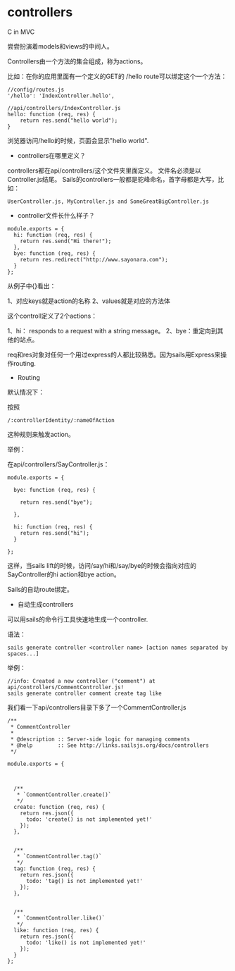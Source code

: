 controllers
==========

C in MVC

尝尝扮演着models和views的中间人。


Controllers由一个方法的集合组成，称为actions。

比如：在你的应用里面有一个定义的GET的 /hello route可以绑定这个一个方法：

```
//config/routes.js
'/hello': 'IndexController.hello',
```

```
//api/controllers/IndexController.js
hello: function (req, res) {
	return res.send("hello world");
}
```

浏览器访问/hello的时候，页面会显示"hello world".


* controllers在哪里定义？

controllers都在api/controllers/这个文件夹里面定义。
文件名必须是以Controller.js结尾。
Sails的controllers一般都是驼峰命名，首字母都是大写，比如：

```
UserController.js, MyController.js and SomeGreatBigController.js
```


* controller文件长什么样子？

```
module.exports = {
  hi: function (req, res) {
    return res.send("Hi there!");
  },
  bye: function (req, res) {
    return res.redirect("http://www.sayonara.com");
  }
};
```

从例子中{}看出：

1、对应keys就是action的名称
2、values就是对应的方法体

这个controll定义了2个actions：

1、hi：  responds to a request with a string message。
2、bye：重定向到其他的站点。

req和res对象对任何一个用过express的人都比较熟悉。因为sails用Express来操作routing.




* Routing

默认情况下：

按照

```
/:controllerIdentity/:nameOfAction
```

这种规则来触发action。

举例：

在api/controllers/SayController.js：

```
module.exports = {

  bye: function (req, res) {

  	return res.send("bye");
    
  },

  hi: function (req, res) {
    return res.send("hi");
  }

};
```

这样，当sails lift的时候，访问/say/hi和/say/bye的时候会指向对应的SayController的hi action和bye action。

Sails的自动route绑定。



* 自动生成controllers

可以用sails的命令行工具快速地生成一个controller.

语法：

```
sails generate controller <controller name> [action names separated by spaces...]
```

举例：

```
//info: Created a new controller ("comment") at api/controllers/CommentController.js!
sails generate controller comment create tag like
```

我们看一下api/controllers目录下多了一个CommentController.js

```
/**
 * CommentController
 *
 * @description :: Server-side logic for managing comments
 * @help        :: See http://links.sailsjs.org/docs/controllers
 */

module.exports = {
	


  /**
   * `CommentController.create()`
   */
  create: function (req, res) {
    return res.json({
      todo: 'create() is not implemented yet!'
    });
  },


  /**
   * `CommentController.tag()`
   */
  tag: function (req, res) {
    return res.json({
      todo: 'tag() is not implemented yet!'
    });
  },


  /**
   * `CommentController.like()`
   */
  like: function (req, res) {
    return res.json({
      todo: 'like() is not implemented yet!'
    });
  }
};
```